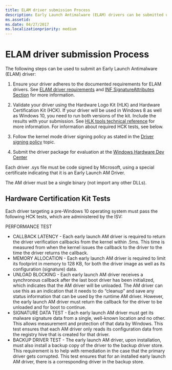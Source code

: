 ```yaml
---
title: ELAM driver submission Process
description: Early Launch Antimalware (ELAM) drivers can be submitted using the listed steps to ensure validation and adherence to documented requirements
ms.assetid:
ms.date: 04/27/2017
ms.localizationpriority: medium
---
```

# ELAM driver submission Process

The following steps can be used to submit an Early Launch Antimalware (ELAM) driver:

1. Ensure your driver adheres to the documented requirements for ELAM drivers.  See [ELAM driver requirements](elam-driver-requirements.md) and [INF SignatureAttributes Section](inf-signatureattributes-section.md) for more information.

2. Validate your driver using the Hardware Logo Kit (HLK) and Hardware Certification Kit (HCK). If your driver will be used in Windows 8 as well as Windows 10, you need to run both versions of the kit. Include the results with your submission. See [HLK tools technical reference](https://docs.microsoft.com/windows-hardware/test/hlk/user/hlk-tools-technical-reference) for more information. For information about required HCK tests, see below.

3. Follow the kernel mode driver signing policy as stated in the [Driver signing policy](https://docs.microsoft.com/windows-hardware/drivers/install/kernel-mode-code-signing-policy--windows-vista-and-later-) topic.

4. Submit the driver package for evaluation at the [Windows Hardware Dev Center](https://developer.microsoft.com/windows)

Each driver .sys file must be code signed by Microsoft, using a special certificate indicating that it is an Early Launch AM Driver.

The AM driver must be a single binary (not import any other DLLs).

## Hardware Certification Kit Tests


Each driver targeting a pre-Windows 10 operating system must pass the following HCK tests, which are administered by the ISV:

PERFORMANCE TEST
-   CALLBACK LATENCY - Each early launch AM driver is required to return the driver verification callbacks from the kernel within .5ms. This time is measured from when the kernel issues the callback to the driver to the time the driver returns the callback.
-   MEMORY ALLOCATION - Each early launch AM driver is required to limit its footprint in memory to 128 KB, for both the driver image as well as its configuration (signature) data.
-   UNLOAD BLOCKING - Each early launch AM driver receives a synchronous callback after the last boot driver has been initialized, which indicates that the AM driver will be unloaded. The AM driver can use this as an indication that it needs to do “cleanup” and save any status information that can be used by the runtime AM driver. However, the early launch AM driver must return the callback for the driver to be unloaded and for boot to continue.
-   SIGNATURE DATA TEST - Each early launch AM driver must get its malware signature data from a single, well-known location and no other. This allows measurement and protection of that data by Windows. This test ensures that each AM driver only reads its configuration data from the registry hive that is created for that driver.
-   BACKUP DRIVER TEST - The early launch AM driver, upon installation, must also install a backup copy of the driver to the backup driver store. This requirement is to help with remediation in the case that the primary driver gets corrupted. This test ensures that for an installed early launch AM driver, there is a corresponding driver in the backup store.

